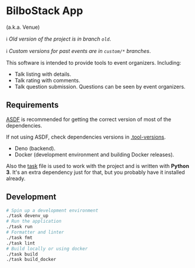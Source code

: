 # BilboStack App

(a.k.a. Venue)

ℹ️ _Old version of the project is in branch `old`_.

ℹ️ _Custom versions for past events are in `custom/*` branches_.

This software is intended to provide tools to event organizers. Including:

- Talk listing with details.
- Talk rating with comments.
- Talk question submission. Questions can be seen by event organizers.

## Requirements

[ASDF](https://asdf-vm.com/) is recommended for getting the correct version of
most of the dependencies.

If not using ASDF, check dependencies versions in [.tool-versions](./.tool-versions).

- Deno (backend).
- Docker (development environment and building Docker releases).

Also the [task](./task) file is used to work with the project and is written
with **Python 3**. It's an extra dependency just for that, but you probably have it
installed already.

## Development

```bash
# Spin up a development environment
./task devenv_up
# Run the application
./task run
# Formatter and linter
./task fmt
./task lint
# Build locally or using docker
./task build
./task build_docker
```
